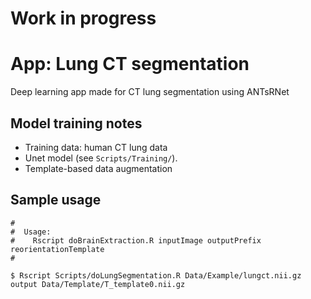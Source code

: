 # Work in progress

# App:  Lung CT segmentation

Deep learning app made for CT lung segmentation using ANTsRNet

## Model training notes

* Training data: human CT lung data
* Unet model (see ``Scripts/Training/``).
* Template-based data augmentation

## Sample usage

```
#
#  Usage:
#    Rscript doBrainExtraction.R inputImage outputPrefix reorientationTemplate
#

$ Rscript Scripts/doLungSegmentation.R Data/Example/lungct.nii.gz output Data/Template/T_template0.nii.gz

